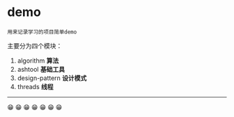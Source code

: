 # demo
~~~~
用来记录学习的项目简单demo
~~~~

主要分为四个模块：
1. algorithm **算法**
2. ashtool **基础工具**
3. design-pattern **设计模式**
4. threads **线程**

<hr/>

😁 😁 😁 😁 😁 😁 😁

